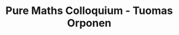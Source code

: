 ---
layout: seminartalk
speaker: Tuomas Orponen
speakerinst: Jyväskylän yliopisto
speakershortinst: Jyväskylä
speakerurl: https://sites.google.com/view/tuomaths/
talktitle: TBD
talkdate: Nov 4 2021
talkterm: "2021S1"
talktime: "16.00"
talkplace: Zoom 812 4618 4775
talkplaceurl: https://us02web.zoom.us/j/81246184775
title: "Pure Maths Colloquium - Tuomas Orponen"
---